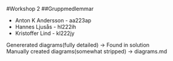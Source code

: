 #Workshop 2
##Gruppmedlemmar
* Anton K Andersson - aa223ap
* Hannes Ljusås - hl222ih
* Kristoffer Lind - kl222jy

Genererated diagrams(fully detailed) -> Found in solution  
Manually created diagrams(somewhat stripped) -> diagrams.md